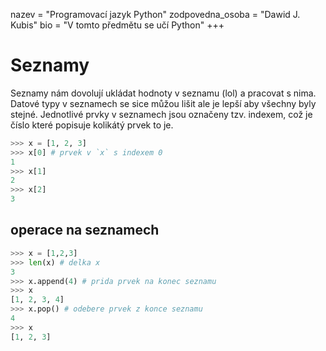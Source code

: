 nazev = "Programovací jazyk Python"
zodpovedna_osoba = "Dawid J. Kubis"
bio = "V tomto předmětu se učí Python"
+++
# Seznamy

Seznamy nám dovolují ukládat hodnoty v seznamu (lol) a pracovat s nima.
Datové typy v seznamech se sice můžou lišit ale je lepší aby všechny
byly stejné. Jednotlivé prvky v seznamech jsou označeny tzv. indexem, 
což je číslo které popisuje kolikátý prvek to je.

```python
>>> x = [1, 2, 3]
>>> x[0] # prvek v `x` s indexem 0
1
>>> x[1]
2
>>> x[2]
3
```

## operace na seznamech

```python
>>> x = [1,2,3]
>>> len(x) # delka x
3
>>> x.append(4) # prida prvek na konec seznamu
>>> x
[1, 2, 3, 4]
>>> x.pop() # odebere prvek z konce seznamu
4
>>> x
[1, 2, 3]
```
